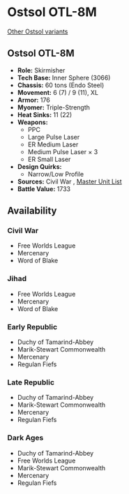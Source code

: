 # Ostsol OTL-8M 

[Other Ostsol variants](../ostsol.md) 

## Ostsol OTL-8M 

- **Role:** Skirmisher 
- **Tech Base:** Inner Sphere (3066) 
- **Chassis:** 60 tons (Endo Steel) 
- **Movement:** 6 (7) / 9 (11), XL 
- **Armor:** 176 
- **Myomer:** Triple-Strength 
- **Heat Sinks:** 11 (22) 
- **Weapons:** 
  - PPC 
  - Large Pulse Laser 
  - ER Medium Laser 
  - Medium Pulse Laser × 3 
  - ER Small Laser 
- **Design Quirks:** 
  - Narrow/Low Profile 
- **Sources:** Civil War , [Master Unit List](http://masterunitlist.info/Unit/Details/2378/ostsol-otl-8m) 
- **Battle Value:** 1733 

## Availability 

### Civil War 

- Free Worlds League 
- Mercenary 
- Word of Blake 

### Jihad 

- Free Worlds League 
- Mercenary 
- Word of Blake 

### Early Republic 

- Duchy of Tamarind-Abbey 
- Marik-Stewart Commonwealth 
- Mercenary 
- Regulan Fiefs 

### Late Republic 

- Duchy of Tamarind-Abbey 
- Marik-Stewart Commonwealth 
- Mercenary 
- Regulan Fiefs 

### Dark Ages 

- Duchy of Tamarind-Abbey 
- Free Worlds League 
- Marik-Stewart Commonwealth 
- Mercenary 
- Regulan Fiefs 

